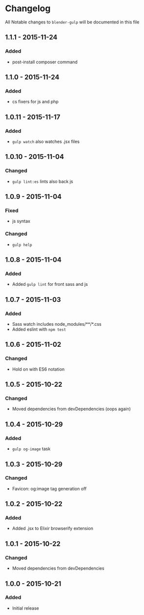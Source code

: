 # Changelog

All Notable changes to `blender-gulp` will be documented in this file

## 1.1.1 - 2015-11-24
### Added
- post-install composer command

## 1.1.0 - 2015-11-24
### Added
- cs fixers for js and php

## 1.0.11 - 2015-11-17
### Added
- `gulp watch` also watches .jsx files

## 1.0.10 - 2015-11-04
### Changed
- `gulp lint:es` lints also back js

## 1.0.9 - 2015-11-04
### Fixed
- js syntax
### Changed
- `gulp help`

## 1.0.8 - 2015-11-04
### Added
- Added `gulp lint` for front sass and js

## 1.0.7 - 2015-11-03
### Added
- Sass watch includes node_modules/**/*.css
- Added eslint with `npm test`

## 1.0.6 - 2015-11-02
### Changed
- Hold on with ES6 notation

## 1.0.5 - 2015-10-22
### Changed
- Moved dependencies from devDependencies (oops again)

## 1.0.4 - 2015-10-29
### Added
- `gulp og-image` task

## 1.0.3 - 2015-10-29
### Changed
- Favicon: og:image tag generation off

## 1.0.2 - 2015-10-22
### Added
- Added .jsx to Elixir browserify extension

## 1.0.1 - 2015-10-22
### Changed
- Moved dependencies from devDependencies

## 1.0.0 - 2015-10-21
### Added
- Initial release

